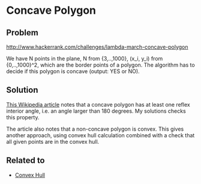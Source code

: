 # Concave Polygon

## Problem
http://www.hackerrank.com/challenges/lambda-march-concave-polygon

We have N points in the plane, N from {3,..,1000}, (x_i, y_i) from {0,..,1000}^2,
which are the border points of a polygon.
The algorithm has to decide if this polygon is concave (output: YES or NO).

## Solution
[This Wikipedia article](http://en.wikipedia.org/wiki/Concave_polygon) notes that 
a concave polygon has at least one reflex interior angle, i.e. an angle larger than 180 degrees. 
My solutions checks this property.

The article also notes that a non-concave polygon is convex. This gives another
approach, using convex hull calculation combined with a check that all given points are in the convex hull.

## Related to
* [Convex Hull](http://github.com/mvw/hackerrank/tree/master/Functional%20Programming/Recursion/Convex%20Hull)
